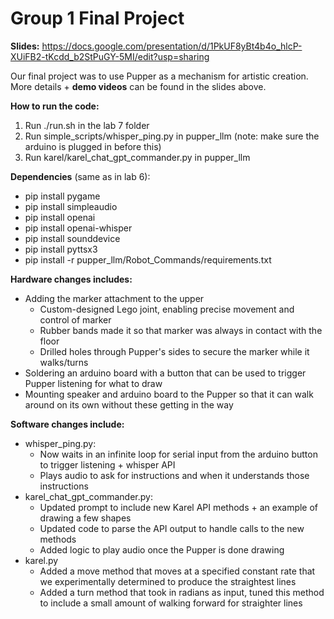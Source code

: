# Group 1 Final Project

**Slides:** https://docs.google.com/presentation/d/1PkUF8yBt4b4o_hlcP-XUiFB2-tKcdd_b2StPuGY-5MI/edit?usp=sharing

Our final project was to use Pupper as a mechanism for artistic creation. More details + **demo videos** can be found in the slides above.

**How to run the code:**
1. Run ./run.sh in the lab 7 folder
2. Run simple_scripts/whisper_ping.py in pupper_llm (note: make sure the arduino is plugged in before this)
3. Run karel/karel_chat_gpt_commander.py in pupper_llm

**Dependencies** (same as in lab 6):
- pip install pygame
- pip install simpleaudio
- pip install openai
- pip install openai-whisper
- pip install sounddevice
- pip install pyttsx3
- pip install -r pupper_llm/Robot_Commands/requirements.txt

**Hardware changes includes:**
- Adding the marker attachment to the upper
  - Custom-designed Lego joint, enabling precise movement and control of marker
  - Rubber bands made it so that marker was always in contact with the floor
  - Drilled holes through Pupper's sides to secure the marker while it walks/turns
- Soldering an arduino board with a button that can be used to trigger Pupper listening for what to draw
- Mounting speaker and arduino board to the Pupper so that it can walk around on its own without these getting in the way

**Software changes include:**
- whisper_ping.py:
  - Now waits in an infinite loop for serial input from the arduino button to trigger listening + whisper API
  - Plays audio to ask for instructions and when it understands those instructions
- karel_chat_gpt_commander.py:
  - Updated prompt to include new Karel API methods + an example of drawing a few shapes
  - Updated code to parse the API output to handle calls to the new methods
  - Added logic to play audio once the Pupper is done drawing
- karel.py
  - Added a move method that moves at a specified constant rate that we experimentally determined to produce the straightest lines
  - Added a turn method that took in radians as input, tuned this method to include a small amount of walking forward for straighter lines

 
  
 


